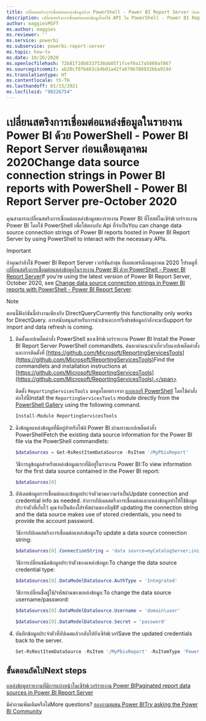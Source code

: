 ```yaml
---
title: เปลี่ยนสตริงการเชื่อมต่อแหล่งข้อมูลด้วย PowerShell - Power BI Report Server ก่อนเดือนตุลาคม 2020
description: เปลี่ยนสตริงการเชื่อมต่อแหล่งข้อมูลโดยใช้ API ใน PowerShell - Power BI Report Server ก่อนเดือนตุลาคม 2020
author: maggiesMSFT
ms.author: maggies
ms.reviewer: ''
ms.service: powerbi
ms.subservice: powerbi-report-server
ms.topic: how-to
ms.date: 10/26/2020
ms.openlocfilehash: 72b81f10b6337530ab05f1fcef0a17a5869af867
ms.sourcegitcommit: ab28cf07b483cb4b01a42fa879b788932bba919d
ms.translationtype: HT
ms.contentlocale: th-TH
ms.lasthandoff: 01/15/2021
ms.locfileid: "98226754"
---
```

# <a name="change-data-source-connection-strings-in-power-bi-reports-with-powershell---power-bi-report-server-pre-october-2020"></a><span data-ttu-id="e57c7-103">เปลี่ยนสตริงการเชื่อมต่อแหล่งข้อมูลในรายงาน Power BI ด้วย PowerShell - Power BI Report Server ก่อนเดือนตุลาคม 2020</span><span class="sxs-lookup"><span data-stu-id="e57c7-103">Change data source connection strings in Power BI reports with PowerShell - Power BI Report Server pre-October 2020</span></span>


<span data-ttu-id="e57c7-104">คุณสามารถเปลี่ยนสตริงการเชื่อมต่อแหล่งข้อมูลของรายงาน Power BI ที่โฮสต์ในเซิร์ฟเวอร์รายงาน Power BI โดยใช้ PowerShell เพื่อโต้ตอบกับ Api ที่จำเป็น</span><span class="sxs-lookup"><span data-stu-id="e57c7-104">You can change data source connection strings of Power BI reports hosted in Power BI Report Server by using PowerShell to interact with the necessary APIs.</span></span> 

> [!IMPORTANT]
> <span data-ttu-id="e57c7-105">ถ้าคุณกำลังใช้ Power BI Report Server เวอร์ชันล่าสุด ที่เผยแพร่เดือนตุลาคม 2020 โปรดดูที่[เปลี่ยนสตริงการเชื่อมต่อแหล่งข้อมูลในรายงาน Power BI ด้วย PowerShell - Power BI Report Server](connect-data-source-apis.md)</span><span class="sxs-lookup"><span data-stu-id="e57c7-105">If you're using the latest version of Power BI Report Server, October 2020, see [Change data source connection strings in Power BI reports with PowerShell - Power BI Report Server](connect-data-source-apis.md).</span></span>

> [!NOTE]
> <span data-ttu-id="e57c7-106">ตอนนี้ฟังก์ชันนี้ทำงานเพียงกับ DirectQuery</span><span class="sxs-lookup"><span data-stu-id="e57c7-106">Currently this functionality only works for DirectQuery.</span></span> <span data-ttu-id="e57c7-107">การสนับสนุนสำหรับการนำเข้าและการรีเฟรชข้อมูลกำลังจะมา</span><span class="sxs-lookup"><span data-stu-id="e57c7-107">Support for import and data refresh is coming.</span></span>

1. <span data-ttu-id="e57c7-108">ติดตั้งแอปเพล็ตคำสั่ง PowerShell ของเซิร์ฟเวอร์รายงาน Power BI </span><span class="sxs-lookup"><span data-stu-id="e57c7-108">Install the Power BI Report Server PowerShell commandlets.</span></span> <span data-ttu-id="e57c7-109">ค้นหาคำแนะนำเกี่ยวกับแอปเพล็ตคำสั่งและการติดตั้งที่ [https://github.com/Microsoft/ReportingServicesTools](https://github.com/Microsoft/ReportingServicesTools)</span><span class="sxs-lookup"><span data-stu-id="e57c7-109">Find the commandlets and installation instructions at [https://github.com/Microsoft/ReportingServicesTools](https://github.com/Microsoft/ReportingServicesTools).</span></span> 

    <span data-ttu-id="e57c7-110">ติดตั้ง `ReportingServicesTools` มอดูลโดยตรงจาก [แกลเลอรี PowerShell](https://www.powershellgallery.com/packages/ReportingServicesTools/) โดยใช้คำสั่งต่อไปนี้</span><span class="sxs-lookup"><span data-stu-id="e57c7-110">Install the `ReportingServicesTools` module directly from the [PowerShell Gallery](https://www.powershellgallery.com/packages/ReportingServicesTools/) using the following command.</span></span>

    ```powershell
    Install-Module ReportingServicesTools
    ```

2. <span data-ttu-id="e57c7-111">ดึงข้อมูลแหล่งข้อมูลที่มีอยู่สำหรับไฟล์ Power BI ผ่านทางแอปเพล็ตคำสั่ง PowerShell</span><span class="sxs-lookup"><span data-stu-id="e57c7-111">Fetch the existing data source information for the Power BI file via the PowerShell commandlets:</span></span>

    ```powershell
    $dataSources = Get-RsRestItemDataSource -RsItem '/MyPbixReport'
    ```

    <span data-ttu-id="e57c7-112">วิธีการดูข้อมูลสำหรับแหล่งข้อมูลแรกที่มีอยู่ในรายงาน Power BI:</span><span class="sxs-lookup"><span data-stu-id="e57c7-112">To view information for the first data source contained in the Power BI report:</span></span> 

    ```powershell
    $dataSources[0]
    ```

3. <span data-ttu-id="e57c7-113">อัปเดตข้อมูลการเชื่อมต่อและข้อมูลประจำตัวตามความจำเป็น</span><span class="sxs-lookup"><span data-stu-id="e57c7-113">Update connection and credential info as needed.</span></span> <span data-ttu-id="e57c7-114">ถ้าการอัปเดตสตริงการเชื่อมต่อและแหล่งข้อมูลทำให้ใช้ข้อมูลประจำตัวที่เก็บไว้ คุณจำเป็นต้องใส่รหัสผ่านของบัญชี</span><span class="sxs-lookup"><span data-stu-id="e57c7-114">If updating the connection string and the data source makes use of stored credentials, you need to provide the account password.</span></span> 

    <span data-ttu-id="e57c7-115">วิธีการอัปเดตสตริงการเชื่อมต่อแหล่งข้อมูล</span><span class="sxs-lookup"><span data-stu-id="e57c7-115">To update a data source connection string:</span></span>

    ```powershell
    $dataSources[0].ConnectionString = 'data source=myCatalogServer;initial catalog=ReportServer;persist security info=False' 
    ```

    <span data-ttu-id="e57c7-116">วิธีการเปลี่ยนชนิดข้อมูลประจำตัวของแหล่งข้อมูล:</span><span class="sxs-lookup"><span data-stu-id="e57c7-116">To change the data source credential type:</span></span>

    ```powershell
    $dataSources[0].DataModelDataSource.AuthType = 'Integrated'
    ```

    <span data-ttu-id="e57c7-117">วิธีการเปลี่ยนชื่อผู้ใช้/รหัสผ่านของแหล่งข้อมูล:</span><span class="sxs-lookup"><span data-stu-id="e57c7-117">To change the data source username/password:</span></span>

    ```powershell
    $dataSources[0].DataModelDataSource.Username = 'domain\user'
    ```
    ```powershell
    $dataSources[0].DataModelDataSource.Secret = 'password'
    ```

4. <span data-ttu-id="e57c7-118">บันทึกข้อมูลประจำตัวที่อัปเดตแล้วกลับไปยังเซิร์ฟเวอร์</span><span class="sxs-lookup"><span data-stu-id="e57c7-118">Save the updated credentials back to the server.</span></span>

    ```powershell
    Set-RsRestItemDataSource -RsItem '/MyPbixReport' -RsItemType 'PowerBIReport' -DataSources $dataSources
    ```

## <a name="next-steps"></a><span data-ttu-id="e57c7-119">ขั้นตอนถัดไป</span><span class="sxs-lookup"><span data-stu-id="e57c7-119">Next steps</span></span>

[<span data-ttu-id="e57c7-120">แหล่งข้อมูลรายงานที่มีการแบ่งหน้าในเซิร์ฟเวอร์รายงาน Power BI</span><span class="sxs-lookup"><span data-stu-id="e57c7-120">Paginated report data sources in Power BI Report Server</span></span>](connect-data-sources.md) 

<span data-ttu-id="e57c7-121">มีคำถามเพิ่มเติมหรือไม่</span><span class="sxs-lookup"><span data-stu-id="e57c7-121">More questions?</span></span> [<span data-ttu-id="e57c7-122">ลองถามชุมชน Power BI</span><span class="sxs-lookup"><span data-stu-id="e57c7-122">Try asking the Power BI Community</span></span>](https://community.powerbi.com/)
